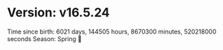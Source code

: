 # Version: v16.5.24
Time since birth: 6021 days, 144505 hours, 8670300 minutes, 520218000 seconds
Season: Spring 🌸
